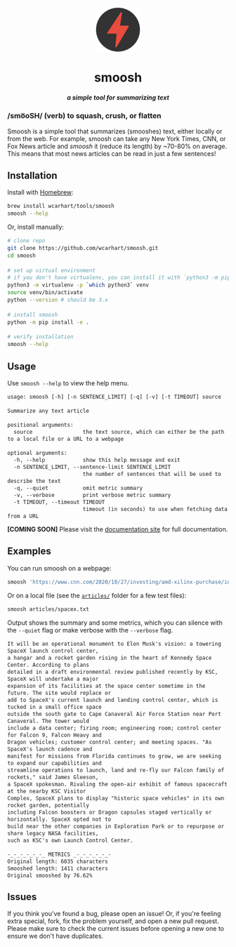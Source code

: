<p align="center"><img alt="smoosh logo" src="logo.png" /></p>

<h1 align="center">smoosh</h1>
<h5 align="center">a simple tool for summarizing text</h5>

### /smo͞oSH/ (verb) to squash, crush, or flatten

Smoosh is a simple tool that summarizes (smooshes) text, either locally or from the web. For example, smoosh can take any New York Times, CNN, or Fox News article and _smoosh_ it (reduce its length) by ~70-80% on average. This means that most news articles can be read in just a few sentences!

## Installation

Install with [Homebrew](https://brew.sh):
```bash
brew install wcarhart/tools/smoosh
smoosh --help
```

Or, install manually:
```bash
# clone repo
git clone https://github.com/wcarhart/smoosh.git
cd smoosh

# set up virtual environment
# if you don't have virtualenv, you can install it with `python3 -m pip install virtualenv`
python3 -m virtualenv -p `which python3` venv
source venv/bin/activate
python --version # should be 3.x

# install smoosh
python -m pip install -e .

# verify installation
smoosh --help
```

## Usage

Use `smoosh --help` to view the help menu.

```
usage: smoosh [-h] [-n SENTENCE_LIMIT] [-q] [-v] [-t TIMEOUT] source

Summarize any text article

positional arguments:
  source                the text source, which can either be the path to a local file or a URL to a webpage

optional arguments:
  -h, --help            show this help message and exit
  -n SENTENCE_LIMIT, --sentence-limit SENTENCE_LIMIT
                        the number of sentences that will be used to describe the text
  -q, --quiet           omit metric summary
  -v, --verbose         print verbose metric summary
  -t TIMEOUT, --timeout TIMEOUT
                        timeout (in seconds) to use when fetching data from a URL
```

**[COMING SOON]** Please visit the [documentation site](https://willcarhart.dev/docs/smoosh) for full documentation.

## Examples

You can run smoosh on a webpage:
```bash
smoosh 'https://www.cnn.com/2020/10/27/investing/amd-xilinx-purchase/index.html'
```
Or on a local file (see the [`articles/`](https://github.com/wcarhart/smoosh/tree/master/articles) folder for a few test files):
```bash
smoosh articles/spacex.txt
```
Output shows the summary and some metrics, which you can silence with the `--quiet` flag or make verbose with the `--verbose` flag.
```
It will be an operational monument to Elon Musk's vision: a towering SpaceX launch control center,
a hangar and a rocket garden rising in the heart of Kennedy Space Center. According to plans
detailed in a draft environmental review published recently by KSC, SpaceX will undertake a major
expansion of its facilities at the space center sometime in the future. The site would replace or
add to SpaceX's current launch and landing control center, which is tucked in a small office space
outside the south gate to Cape Canaveral Air Force Station near Port Canaveral. The tower would
include a data center; firing room; engineering room; control center for Falcon 9, Falcon Heavy and
Dragon vehicles; customer control center; and meeting spaces. "As SpaceX's launch cadence and
manifest for missions from Florida continues to grow, we are seeking to expand our capabilities and
streamline operations to launch, land and re-fly our Falcon family of rockets," said James Gleeson,
a SpaceX spokesman. Rivaling the open-air exhibit of famous spacecraft at the nearby KSC Visitor
Complex, SpaceX plans to display "historic space vehicles" in its own rocket garden, potentially
including Falcon boosters or Dragon capsules staged vertically or horizontally. SpaceX opted not to
build near the other companies in Exploration Park or to repurpose or share legacy NASA facilities,
such as KSC's own Launch Control Center.

-_-_-_-_-_-_ METRICS _-_-_-_-_-_-
Original length: 6035 characters
Smooshed length: 1411 characters
Original smooshed by 76.62%
```

## Issues
If you think you've found a bug, please open an issue! Or, if you're feeling extra special, fork, fix the problem yourself, and open a new pull request. Please make sure to check the current issues before opening a new one to ensure we don't have duplicates.
